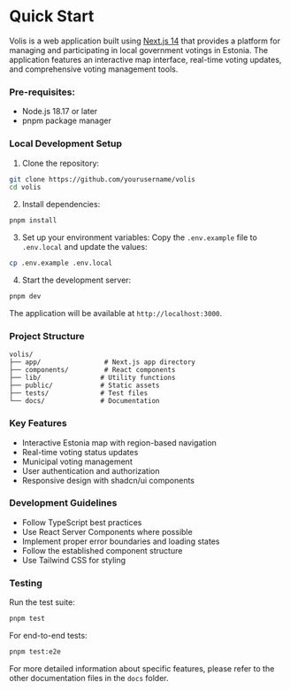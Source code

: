 # Quick Start

Volis is a web application built using [Next.js 14](https://nextjs.org) that provides a platform for managing and participating in local government votings in Estonia. The application features an interactive map interface, real-time voting updates, and comprehensive voting management tools.

### Pre-requisites:

- Node.js 18.17 or later
- pnpm package manager

### Local Development Setup

1. Clone the repository:
```bash
git clone https://github.com/yourusername/volis
cd volis
```

2. Install dependencies:
```bash
pnpm install
```

3. Set up your environment variables:
   Copy the `.env.example` file to `.env.local` and update the values:
```bash
cp .env.example .env.local
```

4. Start the development server:
```bash
pnpm dev
```

The application will be available at `http://localhost:3000`.

### Project Structure

```
volis/
├── app/                # Next.js app directory
├── components/         # React components
├── lib/               # Utility functions
├── public/            # Static assets
├── tests/             # Test files
└── docs/              # Documentation
```

### Key Features

- Interactive Estonia map with region-based navigation
- Real-time voting status updates
- Municipal voting management
- User authentication and authorization
- Responsive design with shadcn/ui components

### Development Guidelines

- Follow TypeScript best practices
- Use React Server Components where possible
- Implement proper error boundaries and loading states
- Follow the established component structure
- Use Tailwind CSS for styling

### Testing

Run the test suite:
```bash
pnpm test
```

For end-to-end tests:
```bash
pnpm test:e2e
```

For more detailed information about specific features, please refer to the other documentation files in the `docs` folder.
